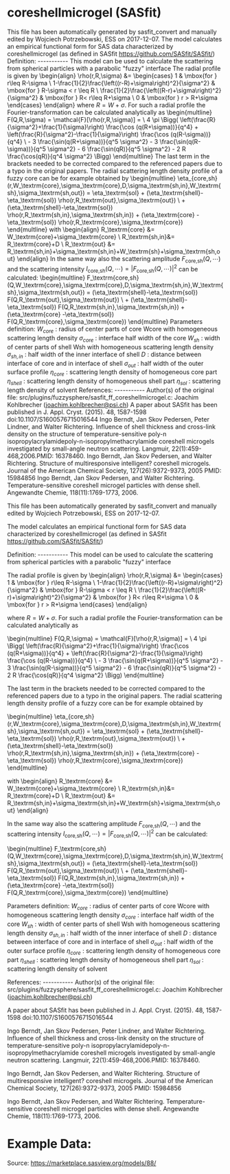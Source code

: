 # coreshellmicrogel (SASfit)

This file has been automatically generated by sasfit_convert and manually edited by Wojciech Potrzebowski, ESS on 2017-12-07. The model calculates an empirical functional form for SAS data characterized by coreshellmicrogel (as defined in SASfit https://github.com/SASfit/SASfit/) Definition: ----------- This model can be used to calculate the scattering from spherical particles with a parabolic "fuzzy" interface The radial profile is given by \begin{align} \rho(r,R,\sigma) &= \begin{cases} 1 & \mbox{for } r\leq R-\sigma \\ 1-\frac{1}{2}\frac{\left((r-R)+\sigma\right)^2}{\sigma^2} & \mbox{for } R-\sigma < r \leq R \\ \frac{1}{2}\frac{\left((R-r)+\sigma\right)^2}{\sigma^2} & \mbox{for } R< r\leq R+\sigma \\ 0 & \mbox{for } r > R+\sigma \end{cases} \end{align} where $R=W+\sigma$. For such a radial profile the Fourier-transformation can be calculated analytically as \begin{multline} F(Q,R,\sigma) = \mathcal{F}[\rho(r,R,\sigma)] = \\ 4 \pi \Bigg( \left(\frac{R}{\sigma^2}+\frac{1}{\sigma}\right) \frac{\cos (q(R+\sigma))}{q^4} +   \left(\frac{R}{\sigma^2}-\frac{1}{\sigma}\right) \frac{\cos (q(R-\sigma))}{q^4} \\ -   3 \frac{\sin(q(R+\sigma))}{q^5 \sigma^2} -   3 \frac{\sin(q(R-\sigma))}{q^5 \sigma^2} -   6  \frac{\sin(qR)}{q^5 \sigma^2} -   2 R \frac{\cos(qR)}{q^4 \sigma^2} \Bigg) \end{multline} The last term in the brackets needed to be corrected compared to the referenced papers due to a typo in the original papers. The radial scattering length density profile of a fuzzy core can be for example obtained by \begin{multline} \eta_{core,sh}(r,W_\textrm{core},\sigma_\textrm{core},D,\sigma_\textrm{sh,in},W_\textrm{sh},\sigma_\textrm{sh,out}) = \eta_\textrm{sol} + (\eta_\textrm{shell}-\eta_\textrm{sol}) \rho(r,R_\textrm{out},\sigma_\textrm{out}) \\ + (\eta_\textrm{shell}-\eta_\textrm{sol}) \rho(r,R_\textrm{sh,in},\sigma_\textrm{sh,in}) + (\eta_\textrm{core} -\eta_\textrm{sol}) \rho(r,R_\textrm{core},\sigma_\textrm{core}) \end{multline} with \begin{align} R_\textrm{core} &= W_\textrm{core}+\sigma_\textrm{core} \\ R_\textrm{sh,in}&= R_\textrm{core}+D \\ R_\textrm{out}  &= R_\textrm{sh,in}+\sigma_\textrm{sh,in}+W_\textrm{sh}+\sigma_\textrm{sh,out} \end{align} In the same way also the scattering amplitude $F_\textrm{core,sh}(Q,\cdots)$ and the scattering intensity $I_\textrm{core,sh}(Q,\cdots)=|F_\textrm{core,sh}(Q,\cdots)|^2$ can be calculated: \begin{multline} F_\textrm{core,sh}(Q,W_\textrm{core},\sigma_\textrm{core},D,\sigma_\textrm{sh,in},W_\textrm{sh},\sigma_\textrm{sh,out}) = (\eta_\textrm{shell}-\eta_\textrm{sol}) F(Q,R_\textrm{out},\sigma_\textrm{out}) \\ + (\eta_\textrm{shell}-\eta_\textrm{sol}) F(Q,R_\textrm{sh,in},\sigma_\textrm{sh,in}) + (\eta_\textrm{core} -\eta_\textrm{sol}) F(Q,R_\textrm{core},\sigma_\textrm{core}) \end{multline} Parameters definition: $W_{core}$ : radius of center parts of core Wcore with homogeneous scattering length density $\sigma_{core}$ : interface half width of the core $W_{sh}$ : width of center parts of shell Wsh with homogeneous scattering length density $\sigma_{sh,in}$ : half width of the inner interface of shell $D$ : distance between interface of core and in interface of shell $\sigma_{out}$ : half width of the outer surface profile $\eta_{core}$ : scattering length density of homogeneous core part $\eta_{shell}$ : scattering length density of homogeneous shell part $\eta_{sol}$ : scattering length density of solvent References: ----------- Author(s) of the original file: src/plugins/fuzzysphere/sasfit_ff_coreshellmicrogel.c: Joachim Kohlbrecher (joachim.kohlbrecher@psi.ch) A paper about SASfit has been published in J. Appl. Cryst. (2015). 48, 1587-1598 doi:10.1107/S1600576715016544 Ingo Berndt, Jan Skov Pedersen, Peter Lindner, and Walter Richtering. Influence of shell thickness and cross-link density on the structure of temperature-sensitive poly-n isopropylacrylamidepoly-n-isopropylmethacrylamide coreshell microgels investigated by small-angle neutron scattering. Langmuir, 22(1):459-468,2006.PMID: 16378460. Ingo Berndt, Jan Skov Pedersen, and Walter Richtering. Structure of multiresponsive intelligent? coreshell microgels. Journal of the American Chemical Society, 127(26):9372-9373, 2005 PMID: 15984856 Ingo Berndt, Jan Skov Pedersen, and Walter Richtering. Temperature-sensitive coreshell microgel particles with dense shell. Angewandte Chemie, 118(11):1769-1773, 2006.

This file has been automatically generated by sasfit_convert and manually edited by Wojciech Potrzebowski, ESS on 2017-12-07.

The model calculates an empirical functional form for SAS data characterized by coreshellmicrogel (as defined in SASfit https://github.com/SASfit/SASfit/)

Definition: ----------- This model can be used to calculate the scattering from spherical particles with a parabolic "fuzzy" interface

The radial profile is given by \begin{align} \rho(r,R,\sigma) &= \begin{cases} 1 & \mbox{for } r\leq R-\sigma \\ 1-\frac{1}{2}\frac{\left((r-R)+\sigma\right)^2}{\sigma^2} & \mbox{for } R-\sigma < r \leq R \\ \frac{1}{2}\frac{\left((R-r)+\sigma\right)^2}{\sigma^2} & \mbox{for } R< r\leq R+\sigma \\ 0 & \mbox{for } r > R+\sigma \end{cases} \end{align}

where $R=W+\sigma$. For such a radial profile the Fourier-transformation can be calculated analytically as

\begin{multline} F(Q,R,\sigma) = \mathcal{F}[\rho(r,R,\sigma)] = \\ 4 \pi \Bigg( \left(\frac{R}{\sigma^2}+\frac{1}{\sigma}\right) \frac{\cos (q(R+\sigma))}{q^4} +   \left(\frac{R}{\sigma^2}-\frac{1}{\sigma}\right) \frac{\cos (q(R-\sigma))}{q^4} \\ -   3 \frac{\sin(q(R+\sigma))}{q^5 \sigma^2} -   3 \frac{\sin(q(R-\sigma))}{q^5 \sigma^2} -   6  \frac{\sin(qR)}{q^5 \sigma^2} -   2 R \frac{\cos(qR)}{q^4 \sigma^2} \Bigg) \end{multline}

The last term in the brackets needed to be corrected compared to the referenced papers due to a typo in the original papers. The radial scattering length density profile of a fuzzy core can be for example obtained by

\begin{multline} \eta_{core,sh}(r,W_\textrm{core},\sigma_\textrm{core},D,\sigma_\textrm{sh,in},W_\textrm{sh},\sigma_\textrm{sh,out}) = \eta_\textrm{sol} + (\eta_\textrm{shell}-\eta_\textrm{sol}) \rho(r,R_\textrm{out},\sigma_\textrm{out}) \\ + (\eta_\textrm{shell}-\eta_\textrm{sol}) \rho(r,R_\textrm{sh,in},\sigma_\textrm{sh,in}) + (\eta_\textrm{core} -\eta_\textrm{sol}) \rho(r,R_\textrm{core},\sigma_\textrm{core}) \end{multline}

with \begin{align} R_\textrm{core} &= W_\textrm{core}+\sigma_\textrm{core} \\ R_\textrm{sh,in}&= R_\textrm{core}+D \\ R_\textrm{out}  &= R_\textrm{sh,in}+\sigma_\textrm{sh,in}+W_\textrm{sh}+\sigma_\textrm{sh,out} \end{align}

In the same way also the scattering amplitude $F_\textrm{core,sh}(Q,\cdots)$ and the scattering intensity $I_\textrm{core,sh}(Q,\cdots)=|F_\textrm{core,sh}(Q,\cdots)|^2$ can be calculated:

\begin{multline} F_\textrm{core,sh}(Q,W_\textrm{core},\sigma_\textrm{core},D,\sigma_\textrm{sh,in},W_\textrm{sh},\sigma_\textrm{sh,out}) = (\eta_\textrm{shell}-\eta_\textrm{sol}) F(Q,R_\textrm{out},\sigma_\textrm{out}) \\ + (\eta_\textrm{shell}-\eta_\textrm{sol}) F(Q,R_\textrm{sh,in},\sigma_\textrm{sh,in}) + (\eta_\textrm{core} -\eta_\textrm{sol}) F(Q,R_\textrm{core},\sigma_\textrm{core}) \end{multline}

Parameters definition: $W_{core}$ : radius of center parts of core Wcore with homogeneous scattering length density $\sigma_{core}$ : interface half width of the core $W_{sh}$ : width of center parts of shell Wsh with homogeneous scattering length density $\sigma_{sh,in}$ : half width of the inner interface of shell $D$ : distance between interface of core and in interface of shell $\sigma_{out}$ : half width of the outer surface profile $\eta_{core}$ : scattering length density of homogeneous core part $\eta_{shell}$ : scattering length density of homogeneous shell part $\eta_{sol}$ : scattering length density of solvent

References: ----------- Author(s) of the original file: src/plugins/fuzzysphere/sasfit_ff_coreshellmicrogel.c: Joachim Kohlbrecher (joachim.kohlbrecher@psi.ch)

A paper about SASfit has been published in J. Appl. Cryst. (2015). 48, 1587-1598 doi:10.1107/S1600576715016544

Ingo Berndt, Jan Skov Pedersen, Peter Lindner, and Walter Richtering. Influence of shell thickness and cross-link density on the structure of temperature-sensitive poly-n isopropylacrylamidepoly-n-isopropylmethacrylamide coreshell microgels investigated by small-angle neutron scattering. Langmuir, 22(1):459-468,2006.PMID: 16378460.

Ingo Berndt, Jan Skov Pedersen, and Walter Richtering. Structure of multiresponsive intelligent? coreshell microgels. Journal of the American Chemical Society, 127(26):9372-9373, 2005 PMID: 15984856

Ingo Berndt, Jan Skov Pedersen, and Walter Richtering. Temperature-sensitive coreshell microgel particles with dense shell. Angewandte Chemie, 118(11):1769-1773, 2006.

# Example Data:

Source: https://marketplace.sasview.org/models/88/
